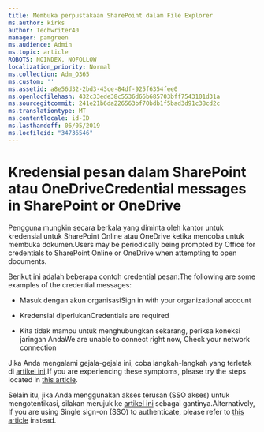 ```yaml
---
title: Membuka perpustakaan SharePoint dalam File Explorer
ms.author: kirks
author: Techwriter40
manager: pamgreen
ms.audience: Admin
ms.topic: article
ROBOTS: NOINDEX, NOFOLLOW
localization_priority: Normal
ms.collection: Adm_O365
ms.custom: ''
ms.assetid: a8e56d32-2bd3-43ce-84df-925f6354fee0
ms.openlocfilehash: 432c33ede38c5536d66b685703bff7543101d31a
ms.sourcegitcommit: 241e21b6da226563bf70bdb1f5bad3d91c38cd2c
ms.translationtype: MT
ms.contentlocale: id-ID
ms.lasthandoff: 06/05/2019
ms.locfileid: "34736546"
---
```

# <a name="credential-messages-in-sharepoint-or-onedrive"></a><span data-ttu-id="61167-102">Kredensial pesan dalam SharePoint atau OneDrive</span><span class="sxs-lookup"><span data-stu-id="61167-102">Credential messages in SharePoint or OneDrive</span></span>

<span data-ttu-id="61167-103">Pengguna mungkin secara berkala yang diminta oleh kantor untuk kredensial untuk SharePoint Online atau OneDrive ketika mencoba untuk membuka dokumen.</span><span class="sxs-lookup"><span data-stu-id="61167-103">Users may be periodically being prompted by Office for credentials to SharePoint Online or OneDrive when attempting to open documents.</span></span>

<span data-ttu-id="61167-104">Berikut ini adalah beberapa contoh credential pesan:</span><span class="sxs-lookup"><span data-stu-id="61167-104">The following are some examples of the credential messages:</span></span>

- <span data-ttu-id="61167-105">Masuk dengan akun organisasi</span><span class="sxs-lookup"><span data-stu-id="61167-105">Sign in with your organizational account</span></span>

- <span data-ttu-id="61167-106">Kredensial diperlukan</span><span class="sxs-lookup"><span data-stu-id="61167-106">Credentials are required</span></span>

- <span data-ttu-id="61167-107">Kita tidak mampu untuk menghubungkan sekarang, periksa koneksi jaringan Anda</span><span class="sxs-lookup"><span data-stu-id="61167-107">We are unable to connect right now, Check your network connection</span></span>

<span data-ttu-id="61167-108">Jika Anda mengalami gejala-gejala ini, coba langkah-langkah yang terletak di [artikel ini](https://support.microsoft.com/en-us/help/2913639/office-applications-periodically-prompt-for-credentials-to-sharepoint).</span><span class="sxs-lookup"><span data-stu-id="61167-108">If you are experiencing these symptoms, please try the steps located in [this article](https://support.microsoft.com/en-us/help/2913639/office-applications-periodically-prompt-for-credentials-to-sharepoint).</span></span>

<span data-ttu-id="61167-109">Selain itu, jika Anda menggunakan akses terusan (SSO akses) untuk mengotentikasi, silakan merujuk ke [artikel ini](https://support.microsoft.com/en-us/help/4025962/cant-sign-in-after-update-to-office-2016-build-16-0-7967-on-windows-10) sebagai gantinya.</span><span class="sxs-lookup"><span data-stu-id="61167-109">Alternatively, If you are using Single sign-on (SSO) to authenticate, please refer to [this article](https://support.microsoft.com/en-us/help/4025962/cant-sign-in-after-update-to-office-2016-build-16-0-7967-on-windows-10) instead.</span></span>

